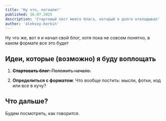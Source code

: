 ```yaml
---
title: 'Ну что, погнали!'
published: 16.07.2025
description: 'Стартовый пост моего блога, который я долго откладывал'
author: 'aleksey.kerkin'
---
```


Ну что же, вот я и начал свой блог, хотя пока не совсем понятно, в каком формате все это будет

## Идеи, которые (возможно) я буду воплощать

1. ~~**Стартовать блог**: Положить начало.~~

2. **Определиться с форматом**: Что вообще постить: мысли, фотки, код или все в кучу?

## Что дальше?

Будем посмотреть, как говорится.
